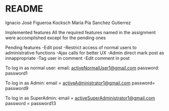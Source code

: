 ﻿# README
Ignacio José Figueroa Kocksch
María Pía Sanchez Gutierrez


Implemented features 
All the required features named in the assignment were accomplished except for the pending ones

Pending features
-Edit post
-Restrict access of normal users to administrative functions
-Ajax calls for better UX
-Admin direct mark post as innappropriate
-Tag user in comment
-Edit comment in post

To log in as normal user: 
email: activeNormalUser1@gmail.com
password: password1

To log in as Admin:
email = activeAdministrator1@gmail.com
password= password9

To log in as SuperAdmin:
email = activeSuperAdministrator1@gmail.com
password = password13

